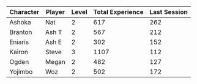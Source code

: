 | Character | Player | Level | Total Experience | Last Session |
|-----------|--------|-------|------------|------------|
| Ashoka | Nat | 2 | 617 | 262 |
| Branton | Ash T | 2 | 567 | 212 |
| Eniaris | Ash E | 2 | 302 | 152 |
| Kairon | Steve | 3 | 1107 | 112 |
| Ogden | Megan | 2 | 482 | 127 |
| Yojimbo | Woz | 2 | 502 | 172 |

